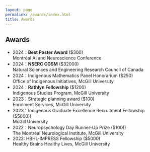 ```yaml
---
layout: page
permalink: /awards/index.html
title: Awards
---
```


## Awards

- 2024：**Best Poster Award** ($300)<br>Montréal AI and Neuroscience Conference
- 2024：**NSERC CGSM** ($32000)<br>Natural Sciences and Engineering Research Council of Canada
- 2024：Indigenous Mathematics Panel Honorarium ($250)<br>Office of Indigenous Initiatives, McGill University
- 2024：**Rathlyn Fellowship** ($1200)<br>Indigenous Studies Program, McGill University
- 2023：Strategic planning award ($100)<br>Enrolment Services, McGill University
- 2023：Indigenous Graduate Excellence Recruitment Fellowship	($5000))<br> McGill University
- 2022：Neuropsychology Day Runner-Up Prize ($100))<br> The Montréal Neurological Institute, McGill University
- 2022: HBHL-IMPRESS Fellowship ($5000)<br>Healthy Brains Healthy Lives, McGill University<br>

<br>
